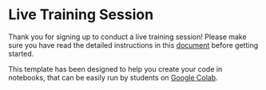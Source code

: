 # Live Training Session

Thank you for signing up to conduct a live training session! Please make sure
you have read the detailed instructions in this [document](https://docs.google.com/document/d/1dYZhQVib4-jQwoj_LLmPItXmdEfeyVE0ylEjjU4vrIs/edit) before getting started.

This template has been designed to help you create your code in notebooks, that
can be easily run by students on [Google Colab](https://colab.research.google.com/).

